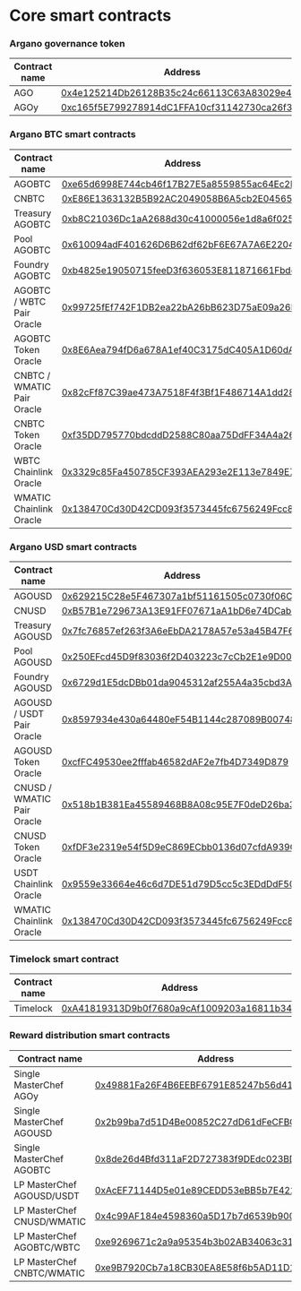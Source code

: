 # Core smart contracts

### Argano governance token

| Contract name | Address                                                                                                                  |
| ------------- | ------------------------------------------------------------------------------------------------------------------------ |
| AGO           | [0x4e125214Db26128B35c24c66113C63A83029e433](https://polygonscan.com/address/0x4e125214Db26128B35c24c66113C63A83029e433) |
| AGOy          | [0xc165f5E799278914dC1FFA10cf31142730ca26f3](./#argano-governance-token)                                                 |

### Argano BTC smart contracts

| Contract name              | Address                                                                                                                  |
| -------------------------- | ------------------------------------------------------------------------------------------------------------------------ |
| AGOBTC                     | [0xe65d6998E744cb46f17B27E5a8559855ac64Ec2D](https://polygonscan.com/address/0xe65d6998e744cb46f17b27e5a8559855ac64ec2d) |
| CNBTC                      | [0xE86E1363132B5B92AC2049058B6A5cb2E04565d3](https://polygonscan.com/address/0xE86E1363132B5B92AC2049058B6A5cb2E04565d3) |
| Treasury AGOBTC            | [0xb8C21036Dc1aA2688d30c41000056e1d8a6f0255](https://polygonscan.com/address/0xb8C21036Dc1aA2688d30c41000056e1d8a6f0255) |
| Pool AGOBTC                | [0x610094adF401626D6B62df62bF6E67A7A6E22043](https://polygonscan.com/address/0x610094adf401626d6b62df62bf6e67a7a6e22043) |
| Foundry AGOBTC             | [0xb4825e19050715feeD3f636053E811871661Fbdc](https://polygonscan.com/address/0xb4825e19050715feeD3f636053E811871661Fbdc) |
| AGOBTC / WBTC Pair Oracle  | [0x99725fEf742F1DB2ea22bA26bB623D75aE09a26F](https://polygonscan.com/address/0x99725fEf742F1DB2ea22bA26bB623D75aE09a26F) |
| AGOBTC Token Oracle        | [0x8E6Aea794fD6a678A1ef40C3175dC405A1D60dA0](https://polygonscan.com/address/0x8e6aea794fd6a678a1ef40c3175dc405a1d60da0) |
| CNBTC / WMATIC Pair Oracle | [0x82cFf87C39ae473A7518F4f3Bf1F486714A1dd28](https://polygonscan.com/address/0x82cFf87C39ae473A7518F4f3Bf1F486714A1dd28) |
| CNBTC Token Oracle         | [0xf35DD795770bdcddD2588C80aa75DdFF34A4a262](https://polygonscan.com/address/0xf35dd795770bdcddd2588c80aa75ddff34a4a262) |
| WBTC Chainlink Oracle      | [0x3329c85Fa450785CF393AEA293e2E113e7849E79](https://polygonscan.com/address/0x3329c85Fa450785CF393AEA293e2E113e7849E79) |
| WMATIC Chainlink Oracle    | [0x138470Cd30D42CD093f3573445fc6756249Fcc82](https://polygonscan.com/address/0x138470cd30d42cd093f3573445fc6756249fcc82) |

### Argano USD smart contracts

| Contract name              | Address                                                                                                                  |
| -------------------------- | ------------------------------------------------------------------------------------------------------------------------ |
| AGOUSD                     | [0x629215C28e5F467307a1bf51161505c0730f06C3](https://polygonscan.com/address/0x629215c28e5f467307a1bf51161505c0730f06c3) |
| CNUSD                      | [0xB57B1e729673A13E91FF07671aA1bD6e74DCab8b](https://polygonscan.com/address/0xb57b1e729673a13e91ff07671aa1bd6e74dcab8b) |
| Treasury AGOUSD            | [0x7fc76857ef263f3A6eEbDA2178A57e53a45B47F6](https://polygonscan.com/address/0x7fc76857ef263f3a6eebda2178a57e53a45b47f6) |
| Pool AGOUSD                | [0x250EFcd45D9f83036f2D403223c7cCb2E1e9D00b](https://polygonscan.com/address/0x250efcd45d9f83036f2d403223c7ccb2e1e9d00b) |
| Foundry AGOUSD             | [0x6729d1E5dcDBb01da9045312af255A4a35cbd3A0](https://polygonscan.com/address/0x6729d1e5dcdbb01da9045312af255a4a35cbd3a0) |
| AGOUSD / USDT Pair Oracle  | [0x8597934e430a64480eF54B1144c287089B007482](https://polygonscan.com/address/0x8597934e430a64480ef54b1144c287089b007482) |
| AGOUSD Token Oracle        | [0xcfFC49530ee2fffab46582dAF2e7fb4D7349D879](./#argano-governance-token)                                                 |
| CNUSD / WMATIC Pair Oracle | [0x518b1B381Ea45589468B8A08c95E7F0deD26ba38](https://polygonscan.com/address/0x518b1b381ea45589468b8a08c95e7f0ded26ba38) |
| CNUSD Token Oracle         | [0xfDF3e2319e54f5D9eC869ECbb0136d07cfdA939C](https://polygonscan.com/address/0xfdf3e2319e54f5d9ec869ecbb0136d07cfda939c) |
| USDT Chainlink Oracle      | [0x9559e33664e46c6d7DE51d79D5cc5c3EDdDdF50c](https://polygonscan.com/address/0x9559e33664e46c6d7de51d79d5cc5c3eddddf50c) |
| WMATIC Chainlink Oracle    | [0x138470Cd30D42CD093f3573445fc6756249Fcc82](https://polygonscan.com/address/0x138470cd30d42cd093f3573445fc6756249fcc82) |

### Timelock smart contract

| Contract name | Address                                                                                                                  |
| ------------- | ------------------------------------------------------------------------------------------------------------------------ |
| Timelock      | [0xA41819313D9b0f7680a9cAf1009203a16811b349](https://polygonscan.com/address/0xa41819313d9b0f7680a9caf1009203a16811b349) |

### Reward distribution smart contracts

| Contract name              | Address                                                                                                                                        |
| -------------------------- | ---------------------------------------------------------------------------------------------------------------------------------------------- |
| Single MasterChef AGOy     | <p><a href="https://polygonscan.com/address/0x49881fa26f4b6eebf6791e85247b56d412039264">0x49881Fa26F4B6EEBF6791E85247b56d412039264</a><br></p> |
| Single MasterChef AGOUSD   | [0x2b99ba7d51D4Be00852C27dD61dFeCFBC77121c7](https://polygonscan.com/address/0x2b99ba7d51d4be00852c27dd61dfecfbc77121c7)                       |
| Single MasterChef AGOBTC   | [0x8de26d4Bfd311aF2D727383f9DEdc023BDdAF808](https://polygonscan.com/address/0x8de26d4bfd311af2d727383f9dedc023bddaf808)                       |
| LP MasterChef AGOUSD/USDT  | [0xAcEF71144D5e01e89CEDD53eBB5b7E422d030834](https://polygonscan.com/address/0xacef71144d5e01e89cedd53ebb5b7e422d030834)                       |
| LP MasterChef CNUSD/WMATIC | [0x4c99AF184e4598360a5D17b7d6539b900B8B269c](https://polygonscan.com/address/0x4c99af184e4598360a5d17b7d6539b900b8b269c)                       |
| LP MasterChef AGOBTC/WBTC  | [0xe9269671c2a9a95354b3b02AB34063c31AECe378](https://polygonscan.com/address/0xe9269671c2a9a95354b3b02ab34063c31aece378)                       |
| LP MasterChef CNBTC/WMATIC | [0xe9B7920Cb7a18CB30EA8E58f6b5AD11D12f11081](https://polygonscan.com/address/0xe9b7920cb7a18cb30ea8e58f6b5ad11d12f11081)                       |
